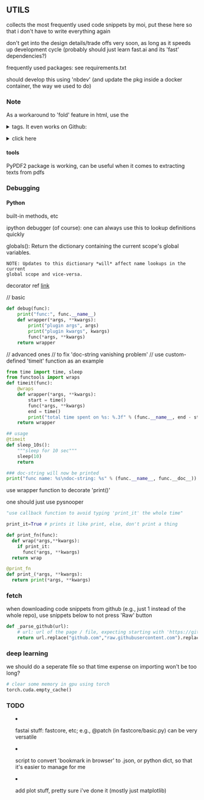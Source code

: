 ## UTILS

collects the most frequently used code snippets by moi, 
put these here so that i don't have to write everything
again

don't get into the design details/trade offs very soon,
as long as it speeds up development cycle (probably
should just learn fast.ai and its 'fast' dependencies?)

frequently used packages: see requirements.txt

should develop this using 'nbdev' (and update the pkg 
inside a docker container, the way we used to do)

### Note
As a workaround to 'fold' feature in html, use the <details> and <summary> tags. It even works on Github:
<details>
<summary>click here</summary>
made you look.

(code example here, but let's not get recursive!)
</details>

#### tools

PyPDF2 package is working, can be useful when it comes to extracting texts from pdfs

### Debugging

#### Python

built-in methods, etc

ipython debugger (of course): one can always use this to lookup definitions quickly

globals(): Return the dictionary containing the current scope's global variables.

    NOTE: Updates to this dictionary *will* affect name lookups in the current
    global scope and vice-versa.

decorator
ref [link](https://myapollo.com.tw/blog/python-decorator-tutorial/?fbclid=IwAR117iqq2OBvH3AiROpI_zThUBrm54_5NJm-5Nb547gS_JsBUdwBwM7TU0g)

// basic
```python
def debug(func):
    print("func:", func.__name__)
    def wrapper(*args, **kwargs):
        print("plugin args", args)
        print("plugin kwargs", kwargs)
        func(*args, **kwargs)
    return wrapper
```

// advanced ones
// to fix 'doc-string vanishing problem'
// use custom-defined 'timeit' function as an example
```python
from time import time, sleep
from functools import wraps
def timeit(func):
    @wraps
    def wrapper(*args, **kwargs):
        start = time()
        func(*args, **kwargs)
        end = time()
        print("total time spent on %s: %.3f" % (func.__name__, end - start))
    return wrapper

## usage
@timeit
def sleep_10s():
    """sleep for 10 sec"""
    sleep(10)
    return

### doc-string will now be printed
print("func name: %s\ndoc-string: %s" % (func.__name__, func.__doc__))
```

use wrapper function to decorate 'print()'

one should just use pysnooper

```python
"use callback function to avoid typing 'print_it' the whole time"

print_it=True # prints it like print, else, don't print a thing

def print_fn(func):
  def wrap(*args,**kwargs):
    if print_it:
      func(*args, **kwargs)
  return wrap

@print_fn
def print_(*args, **kwargs):
  return print(*args, **kwargs)
```

### fetch

when downloading code snippets from github (e.g., just 1 instead of the whole repo), use snippets below to not press 'Raw' button
```python
def _parse_github(url):
    # url: url of the page / file, expecting starting with 'https://github.com/...'
    return url.replace("github.com","raw.githubusercontent.com").replace("/blob", "")
```

### deep learning

we should do a seperate file so that time expense on importing won't be too long?

```python
# clear some memory in gpu using torch
torch.cuda.empty_cache()

```

### TODO

* fastai stuff: fastcore, etc; e.g., @patch (in fastcore/basic.py) can be very versatile

* script to convert 'bookmark in browser' to .json, or python dict, so that it's easier to manage for me

* add plot stuff, pretty sure i've done it (mostly just matplotlib)

